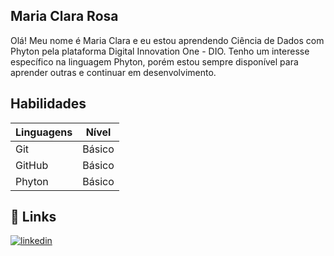
## Maria Clara Rosa

Olá! Meu nome é Maria Clara e eu estou aprendendo Ciência de Dados com Phyton pela plataforma Digital Innovation One - DIO. Tenho um interesse específico na linguagem Phyton, porém estou sempre disponível para aprender outras e continuar em desenvolvimento.

## Habilidades 
|Linguagens| Nível|
|----------|------|
| Git   | Básico |
| GitHub | Básico |
| Phyton | Básico |


## 🔗 Links

[![linkedin](https://img.shields.io/badge/linkedin-0A66C2?style=for-the-badge&logo=linkedin&logoColor=white)]([www.linkedin.com/in/maria-clara-rosa-400062240])